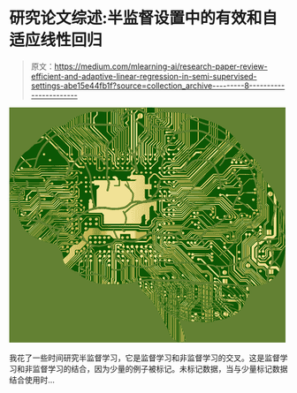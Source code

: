 # 研究论文综述:半监督设置中的有效和自适应线性回归

> 原文：<https://medium.com/mlearning-ai/research-paper-review-efficient-and-adaptive-linear-regression-in-semi-supervised-settings-abe15e44fb1f?source=collection_archive---------8----------------------->

![](img/75d1fc3d33e9cf4fbee4caf146d75d97.png)

我花了一些时间研究半监督学习，它是监督学习和非监督学习的交叉。这是监督学习和非监督学习的结合，因为少量的例子被标记。未标记数据，当与少量标记数据结合使用时…